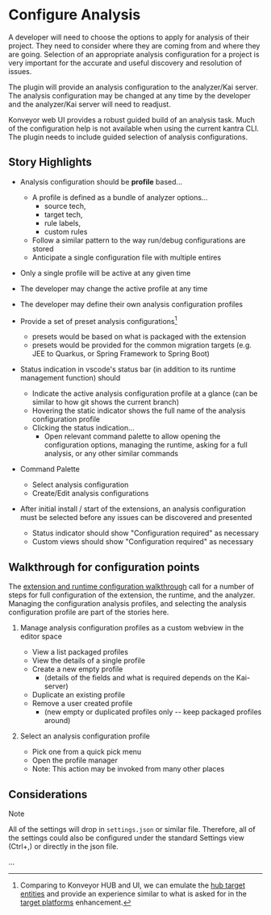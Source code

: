 # Configure Analysis

A developer will need to choose the options to apply for analysis of their project.  They need to consider where they are coming from and where they are going.  Selection of an appropriate analysis configuration for a project is very important for the accurate and useful discovery and resolution of issues.

The plugin will provide an analysis configuration to the analyzer/Kai server.  The analysis configuration may be changed at any time by the developer and the analyzer/Kai server will need to readjust.

Konveyor web UI provides a robust guided build of an analysis task.  Much of the configuration help is not available when using the current kantra CLI.  The plugin needs to include guided selection of analysis configurations.


## Story Highlights
  - Analysis configuration should be __profile__ based...
    - A profile is defined as a bundle of analyzer options...
      - source tech,
      - target tech,
      - rule labels,
      - custom rules
    - Follow a similar pattern to the way run/debug configurations are stored
    - Anticipate a single configuration file with multiple entires

  - Only a single profile will be active at any given time

  - The developer may change the active profile at any time

  - The developer may define their own analysis configuration profiles

  - Provide a set of preset analysis configurations[^1]
    - presets would be based on what is packaged with the extension
    - presets would be provided for the common migration targets (e.g. JEE to Quarkus, or Spring Framework to Spring Boot)

  - Status indication in vscode's status bar (in addition to its runtime management function) should
    - Indicate the active analysis configuration profile at a glance (can be similar to how git shows the current branch)
    - Hovering the static indicator shows the full name of the analysis configuration profile
    - Clicking the status indication...
      - Open relevant command palette to allow opening the configuration options, managing the runtime, asking for a full analysis, or any other similar commands

  - Command Palette
    - Select analysis configuration
    - Create/Edit analysis configurations

  - After initial install / start of the extensions, an analysis configuration must be selected before any issues can be discovered and presented
    - Status indicator should show "Configuration required" as necessary
    - Custom views should show "Configuration required" as necessary


## Walkthrough for configuration points

The [extension and runtime configuration walkthrough](./01-configuration_and_runtime_support.md#walkthrough-for-configuration-points) call for a number of steps for full configuration of the extension, the runtime, and the analyzer.  Managing the configuration analysis profiles, and selecting the analysis configuration profile are part of the stories here.

  1. <a href="manage"></a>Manage analysis configuration profiles as a custom webview in the editor space
      - View a list packaged profiles
      - View the details of a single profile
      - Create a new empty profile
        - (details of the fields and what is required depends on the Kai-server)
      - Duplicate an existing profile
      - Remove a user created profile
        - (new empty or duplicated profiles only -- keep packaged profiles around)

  2. <a href="select"></a>Select an analysis configuration profile
      - Pick one from a quick pick menu
      - Open the profile manager
      - Note: This action may be invoked from many other places


## Considerations
> [!NOTE]
> All of the settings will drop in `settings.json` or similar file.  Therefore, all of the settings could also be configured under the standard Settings view (Ctrl+,) or directly in the json file.

...

[^1]: Comparing to Konveyor HUB and UI, we can emulate the [hub target entities](https://github.com/konveyor/tackle2-hub/blob/6b050e7be9e651f12e9c64b2b685a856f8e1e970/api/target.go#L237-L247) and provide an experience similar to what is asked for in the [target platforms](https://github.com/konveyor/enhancements/tree/master/enhancements/archetype-target-platforms) enhancement.

